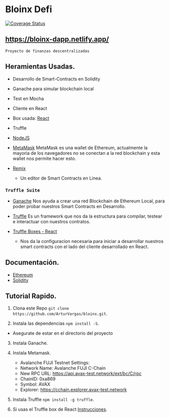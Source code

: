 # Bloinx Defi
[![Coverage Status](https://coveralls.io/repos/github/Bloinx/bloinx-contracts/badge.svg?branch=main)](https://coveralls.io/github/Bloinx/bloinx-contracts?branch=main)
## https://bloinx-dapp.netlify.app/

`Proyecto de finanzas descentralizadas`

## Heramientas Usadas.

* Desarrollo de Smart-Contracts en Solidity
* Ganache para simular blockchain local
* Test en Mocha
* Cliente en React
* Box usada: [React](https://www.trufflesuite.com/boxes/react)
* Truffle

* [NodeJS](https://nodejs.org/en/)

* [MetaMask](https://chrome.google.com/webstore/detail/metamask/nkbihfbeogaeaoehlefnkodbefgpgknn?hl=en)
MetaMask es una wallet de Ethereum, actualmente la mayoria de los navegadores no se conectan a la red blockchain y esta wallet nos permite hacer esto.

* [Remix](https://remix.ethereum.org/#optimize=false&evmVersion=null&version=soljson-v0.6.6+commit.6c089d02.js)
  * Un editor de Smart Contracts en Linea.

### `Truffle Suite`
* [Ganache](https://www.trufflesuite.com/ganache)
Nos ayuda a crear una red Blockchain de Ethereum Local, para poder probar nuestros Smart Contracts en Desarrollo.

* [Truffle](https://www.trufflesuite.com/docs/truffle/overview)
Es un framework que nos da la estructura para compilar, testear e interactuar con nuestros contratos.

* [Truffle Boxes - React](https://www.trufflesuite.com/boxes/react)
  * Nos da la configuracion necesaria para iniciar a desarrollar nuestros smart contracts con el lado del cliente desarrollado en React.


## Documentación.

* [Ethereum](https://www.ethereum.org/developers/#getting-started)
* [Solidity](https://solidity.readthedocs.io/en/v0.5.12/)

## Tutorial Rapido.
1. Clona este Repo `git clone https://github.com/ArturVargas/bloinx.git`.

2. Instala las dependencias `npm install -S`.
  * Asegurate de estar en el directorio del proyecto

3. Instala Ganache.

4. Instala Metamask.
    * Avalanche FUJI Testnet Settings:
    * Network Name: Avalanche FUJI C-Chain
    * New RPC URL: https://api.avax-test.network/ext/bc/C/rpc
    * ChainID: 0xa869
    * Symbol: AVAX
    * Explorer: https://cchain.explorer.avax-test.network

5. Instala Truffle `npm install -g truffle`.

6. Si usas el Truffle box de React [Instrucciones](https://www.trufflesuite.com/boxes/react).
